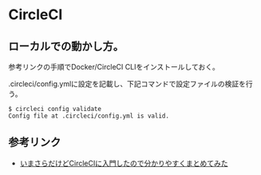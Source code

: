 # CircleCI

## ローカルでの動かし方。

参考リンクの手順でDocker/CircleCI CLIをインストールしておく。

.circleci/config.ymlに設定を記載し、下記コマンドで設定ファイルの検証を行う。

```
$ circleci config validate
Config file at .circleci/config.yml is valid.
```

## 参考リンク

- [いまさらだけどCircleCIに入門したので分かりやすくまとめてみた](https://qiita.com/gold-kou/items/4c7e62434af455e977c2)
